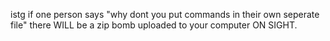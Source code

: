 istg if one person says "why dont you put commands in their own seperate file" there WILL be a zip bomb uploaded to your computer ON SIGHT.
